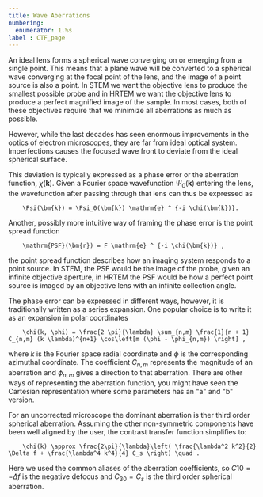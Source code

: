 ```yaml
---
title: Wave Aberrations
numbering:
  enumerator: 1.%s
label : CTF_page
---
```


An ideal lens forms a spherical wave converging on or emerging from a single point. This means that a plane wave will be converted to a spherical wave converging at the focal point of the lens, and the image of a point source is also a point. In STEM we want the objective lens to produce the smallest possible probe and in HRTEM we want the objective lens to produce a perfect magnified image of the sample. In most cases, both of these objectives require that we minimize all aberrations as much as possible. 

However, while the last decades has seen enormous improvements in the optics of electron microscopes, they are far from ideal optical system. Imperfections causes the focused wave front to deviate from the ideal spherical surface. 

This deviation is typically expressed as a phase error or the aberration function, $\chi(\bm{k})$. Given a Fourier space wavefunction $\Psi_0(\bm{k})$ entering the lens, the wavefunction after passing through that lens can thus be expressed as 
```{math}
    \Psi(\bm{k}) = \Psi_0(\bm{k}) \mathrm{e} ^ {-i \chi(\bm{k})}.
```

Another, possibly more intuitive way of framing the phase error is the point spread function 
```{math}
    \mathrm{PSF}(\bm{r}) = F \mathrm{e} ^ {-i \chi(\bm{k})} ,
```
the point spread function describes how an imaging system responds to a point source. In STEM, the PSF would be the image of the probe, given an infinite objective aperture, in HRTEM the PSF would be how a perfect point source is imaged by an objective lens with an infinite collection angle.  

The phase error can be expressed in different ways, however, it is traditionally written as a series expansion. One popular choice is to write it as an expansion in polar coordinates
```{math}
    \chi(k, \phi) = \frac{2 \pi}{\lambda} \sum_{n,m} \frac{1}{n + 1} C_{n,m} (k \lambda)^{n+1} \cos\left[m (\phi - \phi_{n,m}) \right] ,
```
where $k$ is the Fourier space radial coordinate and $\phi$ is the corresponding azimuthal coordinate. The coefficient $C_{n,m}$ represents the magnitude of an aberration and $\phi_{n,m}$ gives a direction to that aberration. There are other ways of representing the aberration function, you might have seen the Cartesian representation where some parameters has an "a" and "b" version.

For an uncorrected microscope the dominant aberration is ther third order spherical aberration. Assuming the other non-symmetric components have been well aligned by the user, the contrast transfer function simplifies to:
```{math}
    \chi(k) \approx \frac{2\pi}{\lambda}\left( \frac{\lambda^2 k^2}{2} \Delta f + \frac{\lambda^4 k^4}{4} C_s \right) \quad .
```
Here we used the common aliases of the aberration coefficients, so $C10 = -\Delta f$ is the negative defocus and $C_{30} = C_s$ is the third order spherical aberration. 
